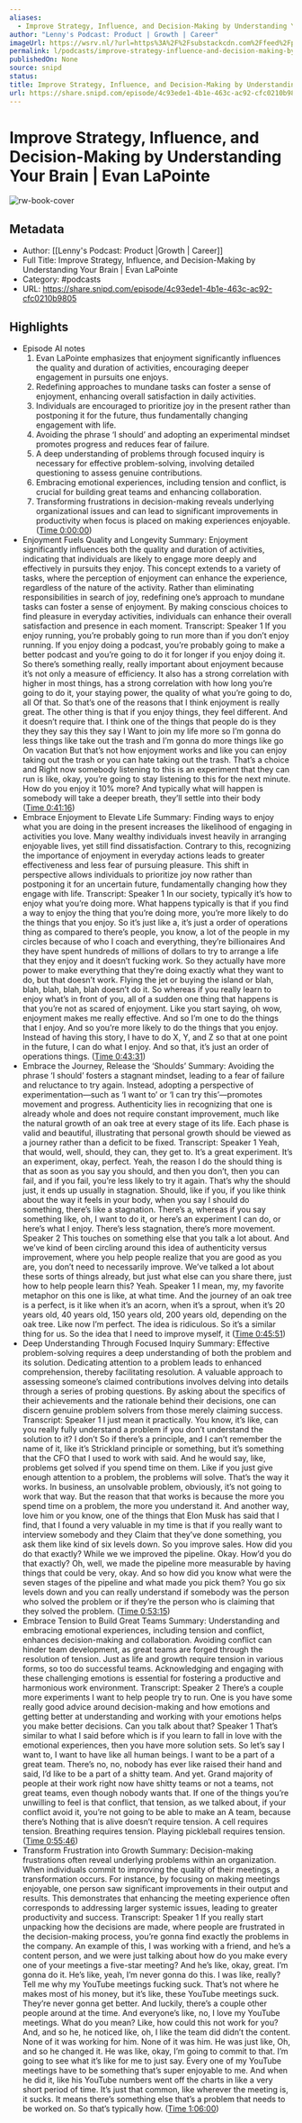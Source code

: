 ```yaml
---
aliases:
  - Improve Strategy, Influence, and Decision-Making by Understanding Your Brain | Evan LaPointe
author: "Lenny's Podcast: Product | Growth | Career"
imageUrl: https://wsrv.nl/?url=https%3A%2F%2Fsubstackcdn.com%2Ffeed%2Fpodcast%2F10845%2Fc96ce1b79620162529a427a617bf2a88.jpg&w=100&h=100
permalink: l/podcasts/improve-strategy-influence-and-decision-making-by-understanding-your-brain-evan-lapointe
publishedOn: None
source: snipd
status: 
title: Improve Strategy, Influence, and Decision-Making by Understanding Your Brain | Evan LaPointe
url: https://share.snipd.com/episode/4c93ede1-4b1e-463c-ac92-cfc0210b9805
---
```

# Improve Strategy, Influence, and Decision-Making by Understanding Your Brain | Evan LaPointe

![rw-book-cover](https://wsrv.nl/?url=https%3A%2F%2Fsubstackcdn.com%2Ffeed%2Fpodcast%2F10845%2Fc96ce1b79620162529a427a617bf2a88.jpg&w=100&h=100)

## Metadata

- Author: [[Lenny's Podcast: Product |Growth | Career]]
- Full Title: Improve Strategy, Influence, and Decision-Making by Understanding Your Brain | Evan LaPointe
- Category: #podcasts
- URL: https://share.snipd.com/episode/4c93ede1-4b1e-463c-ac92-cfc0210b9805

## Highlights

- Episode AI notes
  1. Evan LaPointe emphasizes that enjoyment significantly influences the quality and duration of activities, encouraging deeper engagement in pursuits one enjoys.
  2. Redefining approaches to mundane tasks can foster a sense of enjoyment, enhancing overall satisfaction in daily activities.
  3. Individuals are encouraged to prioritize joy in the present rather than postponing it for the future, thus fundamentally changing engagement with life.
  4. Avoiding the phrase ‘I should’ and adopting an experimental mindset promotes progress and reduces fear of failure.
  5. A deep understanding of problems through focused inquiry is necessary for effective problem-solving, involving detailed questioning to assess genuine contributions.
  6. Embracing emotional experiences, including tension and conflict, is crucial for building great teams and enhancing collaboration.
  7. Transforming frustrations in decision-making reveals underlying organizational issues and can lead to significant improvements in productivity when focus is placed on making experiences enjoyable. ([Time 0:00:00](https://share.snipd.com/episode-takeaways/5f0892ac-1d8a-45ea-bfe4-e7aef9f7254c))
- Enjoyment Fuels Quality and Longevity
  Summary:
  Enjoyment significantly influences both the quality and duration of activities, indicating that individuals are likely to engage more deeply and effectively in pursuits they enjoy.
  This concept extends to a variety of tasks, where the perception of enjoyment can enhance the experience, regardless of the nature of the activity. Rather than eliminating responsibilities in search of joy, redefining one’s approach to mundane tasks can foster a sense of enjoyment.
  By making conscious choices to find pleasure in everyday activities, individuals can enhance their overall satisfaction and presence in each moment.
  Transcript:
  Speaker 1
  If you enjoy running, you’re probably going to run more than if you don’t enjoy running. If you enjoy doing a podcast, you’re probably going to make a better podcast and you’re going to do it for longer if you enjoy doing it. So there’s something really, really important about enjoyment because it’s not only a measure of efficiency. It also has a strong correlation with higher in most things, has a strong correlation with how long you’re going to do it, your staying power, the quality of what you’re going to do, all Of that. So that’s one of the reasons that I think enjoyment is really great. The other thing is that if you enjoy things, they feel different. And it doesn’t require that. I think one of the things that people do is they they they say this they say I Want to join my life more so I’m gonna do less things like take out the trash and I’m gonna do more things like go On vacation But that’s not how enjoyment works and like you can enjoy taking out the trash or you can hate taking out the trash. That’s a choice and Right now somebody listening to this is an experiment that they can run is like, okay, you’re going to stay listening to this for the next minute. How do you enjoy it 10% more? And typically what will happen is somebody will take a deeper breath, they’ll settle into their body ([Time 0:41:16](https://share.snipd.com/snip/1d45cff4-6056-4fa0-a7df-97c60ffc05c2))
- Embrace Enjoyment to Elevate Life
  Summary:
  Finding ways to enjoy what you are doing in the present increases the likelihood of engaging in activities you love.
  Many wealthy individuals invest heavily in arranging enjoyable lives, yet still find dissatisfaction. Contrary to this, recognizing the importance of enjoyment in everyday actions leads to greater effectiveness and less fear of pursuing pleasure.
  This shift in perspective allows individuals to prioritize joy now rather than postponing it for an uncertain future, fundamentally changing how they engage with life.
  Transcript:
  Speaker 1
  In our society, typically it’s how to enjoy what you’re doing more. What happens typically is that if you find a way to enjoy the thing that you’re doing more, you’re more likely to do the things that you enjoy. So it’s just like a, it’s just a order of operations thing as compared to there’s people, you know, a lot of the people in my circles because of who I coach and everything, they’re billionaires And they have spent hundreds of millions of dollars to try to arrange a life that they enjoy and it doesn’t fucking work. So they actually have more power to make everything that they’re doing exactly what they want to do, but that doesn’t work. Flying the jet or buying the island or blah, blah, blah, blah, blah doesn’t do it. So whereas if you really learn to enjoy what’s in front of you, all of a sudden one thing that happens is that you’re not as scared of enjoyment. Like you start saying, oh wow, enjoyment makes me really effective. And so I’m one to do the things that I enjoy. And so you’re more likely to do the things that you enjoy. Instead of having this story, I have to do X, Y, and Z so that at one point in the future, I can do what I enjoy. And so that, it’s just an order of operations things. ([Time 0:43:31](https://share.snipd.com/snip/c328a9f1-b393-4b15-9229-36e94867983e))
- Embrace the Journey, Release the ‘Shoulds’
  Summary:
  Avoiding the phrase ‘I should’ fosters a stagnant mindset, leading to a fear of failure and reluctance to try again.
  Instead, adopting a perspective of experimentation—such as ‘I want to’ or ‘I can try this’—promotes movement and progress. Authenticity lies in recognizing that one is already whole and does not require constant improvement, much like the natural growth of an oak tree at every stage of its life.
  Each phase is valid and beautiful, illustrating that personal growth should be viewed as a journey rather than a deficit to be fixed.
  Transcript:
  Speaker 1
  Yeah, that would, well, should, they can, they get to. It’s a great experiment. It’s an experiment, okay, perfect. Yeah, the reason I do the should thing is that as soon as you say you should, and then you don’t, then you can fail, and if you fail, you’re less likely to try it again. That’s why the should just, it ends up usually in stagnation. Should, like if you, if you like think about the way it feels in your body, when you say I should do something, there’s like a stagnation. There’s a, whereas if you say something like, oh, I want to do it, or here’s an experiment I can do, or here’s what I enjoy. There’s less stagnation, there’s more movement.
  Speaker 2
  This touches on something else that you talk a lot about. And we’ve kind of been circling around this idea of authenticity versus improvement, where you help people realize that you are good as you are, you don’t need to necessarily improve. We’ve talked a lot about these sorts of things already, but just what else can you share there, just how to help people learn this? Yeah.
  Speaker 1
  I mean, my, my favorite metaphor on this one is like, at what time. And the journey of an oak tree is a perfect, is it like when it’s an acorn, when it’s a sprout, when it’s 20 years old, 40 years old, 150 years old, 200 years old, depending on the oak tree. Like now I’m perfect. The idea is ridiculous. So it’s a similar thing for us. So the idea that I need to improve myself, it ([Time 0:45:51](https://share.snipd.com/snip/016870ea-93f9-4c9c-b57e-4d2e6137d9ad))
- Deep Understanding Through Focused Inquiry
  Summary:
  Effective problem-solving requires a deep understanding of both the problem and its solution.
  Dedicating attention to a problem leads to enhanced comprehension, thereby facilitating resolution. A valuable approach to assessing someone’s claimed contributions involves delving into details through a series of probing questions.
  By asking about the specifics of their achievements and the rationale behind their decisions, one can discern genuine problem solvers from those merely claiming success.
  Transcript:
  Speaker 1
  I just mean it practically. You know, it’s like, can you really fully understand a problem if you don’t understand the solution to it? I don’t So if there’s a principle, and I can’t remember the name of it, like it’s Strickland principle or something, but it’s something that the CFO that I used to work with said. And he would say, like, problems get solved if you spend time on them. Like if you just give enough attention to a problem, the problems will solve. That’s the way it works. In business, an unsolvable problem, obviously, it’s not going to work that way. But the reason that that works is because the more you spend time on a problem, the more you understand it. And another way, love him or you know, one of the things that Elon Musk has said that I find, that I found a very valuable in my time is that if you really want to interview somebody and they Claim that they’ve done something, you ask them like kind of six levels down. So you improve sales. How did you do that exactly? While we we improved the pipeline. Okay. How’d you do that exactly? Oh, well, we made the pipeline more measurable by having things that could be very, okay. And so how did you know what were the seven stages of the pipeline and what made you pick them? You go six levels down and you can really understand if somebody was the person who solved the problem or if they’re the person who is claiming that they solved the problem. ([Time 0:53:15](https://share.snipd.com/snip/0a2f7633-5080-4a42-a30f-ae06cc51883d))
- Embrace Tension to Build Great Teams
  Summary:
  Understanding and embracing emotional experiences, including tension and conflict, enhances decision-making and collaboration.
  Avoiding conflict can hinder team development, as great teams are forged through the resolution of tension. Just as life and growth require tension in various forms, so too do successful teams.
  Acknowledging and engaging with these challenging emotions is essential for fostering a productive and harmonious work environment.
  Transcript:
  Speaker 2
  There’s a couple more experiments I want to help people try to run. One is you have some really good advice around decision-making and how emotions and getting better at understanding and working with your emotions helps you make better decisions. Can you talk about that?
  Speaker 1
  That’s similar to what I said before which is if you learn to fall in love with the emotional experiences, then you have more solution sets. So let’s say I want to, I want to have like all human beings. I want to be a part of a great team. There’s no, no, nobody has ever like raised their hand and said, I’d like to be a part of a shitty team. And yet. Grand majority of people at their work right now have shitty teams or not a teams, not great teams, even though nobody wants that. If one of the things you’re unwilling to feel is that conflict, that tension, as we talked about, if your conflict avoid it, you’re not going to be able to make an A team, because there’s Nothing that is alive doesn’t require tension. A cell requires tension. Breathing requires tension. Playing pickleball requires tension. ([Time 0:55:46](https://share.snipd.com/snip/7856f913-dec0-4145-b73a-0e2ae94d6f67))
- Transform Frustration into Growth
  Summary:
  Decision-making frustrations often reveal underlying problems within an organization.
  When individuals commit to improving the quality of their meetings, a transformation occurs. For instance, by focusing on making meetings enjoyable, one person saw significant improvements in their output and results.
  This demonstrates that enhancing the meeting experience often corresponds to addressing larger systemic issues, leading to greater productivity and success.
  Transcript:
  Speaker 1
  If you really start unpacking how the decisions are made, where people are frustrated in the decision-making process, you’re gonna find exactly the problems in the company. An example of this, I was working with a friend, and he’s a content person, and we were just talking about how do you make every one of your meetings a five-star meeting? And he’s like, okay, great. I’m gonna do it. He’s like, yeah, I’m never gonna do this. I was like, really? Tell me why my YouTube meetings fucking suck. That’s not where he makes most of his money, but it’s like, these YouTube meetings suck. They’re never gonna get better. And luckily, there’s a couple other people around at the time. And everyone’s like, no, I love my YouTube meetings. What do you mean? Like, how could this not work for you? And, and so he, he noticed like, oh, I like the team did didn’t the content. None of it was working for him. None of it was him. He was just like, Oh, and so he changed it. He was like, okay, I’m going to commit to that. I’m going to see what it’s like for me to just say. Every one of my YouTube meetings have to be something that’s super enjoyable to me. And when he did it, like his YouTube numbers went off the charts in like a very short period of time. It’s just that common, like wherever the meeting is, it sucks. It means there’s something else that’s a problem that needs to be worked on. So that’s typically how. ([Time 1:06:00](https://share.snipd.com/snip/100c27f7-bdc5-4e56-97d0-7c96e5ac8de0))
